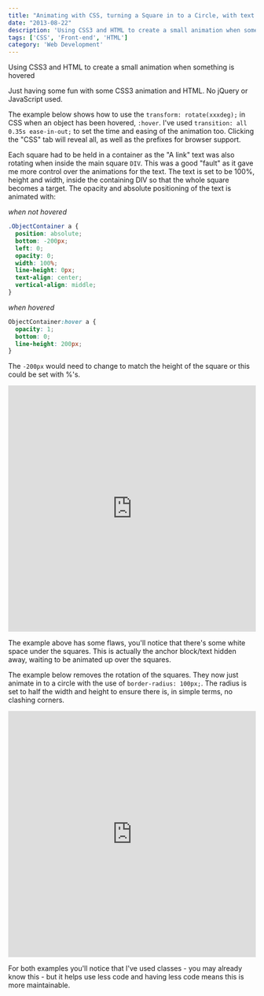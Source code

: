 ```yaml
---
title: "Animating with CSS, turning a Square in to a Circle, with text."
date: "2013-08-22"
description: 'Using CSS3 and HTML to create a small animation when something is hovered'
tags: ['CSS', 'Front-end', 'HTML']
category: 'Web Development'
---
```


<p class="introduction">Using CSS3 and HTML to create a small animation when something is hovered</p>

Just having some fun with some CSS3 animation and HTML. No jQuery or JavaScript used.

The example below shows how to use the `transform: rotate(xxxdeg);` in CSS when an object has been hovered, `:hover`. I've used `transition: all 0.35s ease-in-out;` to set the time and easing of the animation too. Clicking the "CSS" tab will reveal all, as well as the prefixes for browser support.

Each square had to be held in a container as the "A link" text was also rotating when inside the main square `DIV`. This was a good "fault" as it gave me more control over the animations for the text. The text is set to be 100%, height and width, inside the containing DIV so that the whole square becomes a target. The opacity and absolute positioning of the text is animated with:

_when not hovered_
```css
.ObjectContainer a {
  position: absolute;
  bottom: -200px;
  left: 0;
  opacity: 0;
  width: 100%;
  line-height: 0px;
  text-align: center;
  vertical-align: middle;
}
```

_when hovered_
```css
ObjectContainer:hover a {
  opacity: 1;
  bottom: 0;
  line-height: 200px;
}
```

The `-200px` would need to change to match the height of the square or this could be set with %'s.

<iframe width="100%" height="500" src="https://jsfiddle.net/scriptedpixels/LRUNx/3/embedded/result,html,css" allowfullscreen="allowfullscreen" frameborder="0"></iframe>

The example above has some flaws, you'll notice that there's some white space under the squares. This is actually the anchor block/text hidden away, waiting to be animated up over the squares.

The example below removes the rotation of the squares. They now just animate in to a circle with the use of `border-radius: 100px;`. The radius is set to half the width and height to ensure there is, in simple terms, no clashing corners.

<iframe width="100%" height="500" src="https://jsfiddle.net/scriptedpixels/LRUNx/2/embedded/result,html,css" allowfullscreen="allowfullscreen" frameborder="0"></iframe>

For both examples you'll notice that I've used classes - you may already know this - but it helps use less code and having less code means this is more maintainable.
